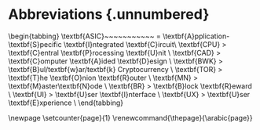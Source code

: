 # Abbreviations {.unnumbered}

\begin{tabbing}
\textbf{ASIC}~~~~~~~~~~~	\= \textbf{A}pplication-\textbf{S}pecific \textbf{I}ntegrated \textbf{C}ircuit\\
\textbf{CPU}	\> \textbf{C}entral \textbf{P}rocessing \textbf{U}nit \\
\textbf{CAD}	\> \textbf{C}omputer \textbf{A}ided \textbf{D}esign \\
\textbf{BWK}	\> \textbf{B}ul/textbf{w}ar/textbf{k} Cryptocurrency \\
\textbf{TOR}	\> \textbf{T}he \textbf{O}nion \textbf{R}outer \\
\textbf{MN}	\> \textbf{M}aster\textbf{N}ode \\
\textbf{BR}	\> \textbf{B}lock \textbf{R}eward \\
\textbf{UI}	\> \textbf{U}ser \textbf{I}nterface \\
\textbf{UX}	\> \textbf{U}ser \textbf{E}xperience \\
\end{tabbing}

\newpage
\setcounter{page}{1}
\renewcommand{\thepage}{\arabic{page}}
